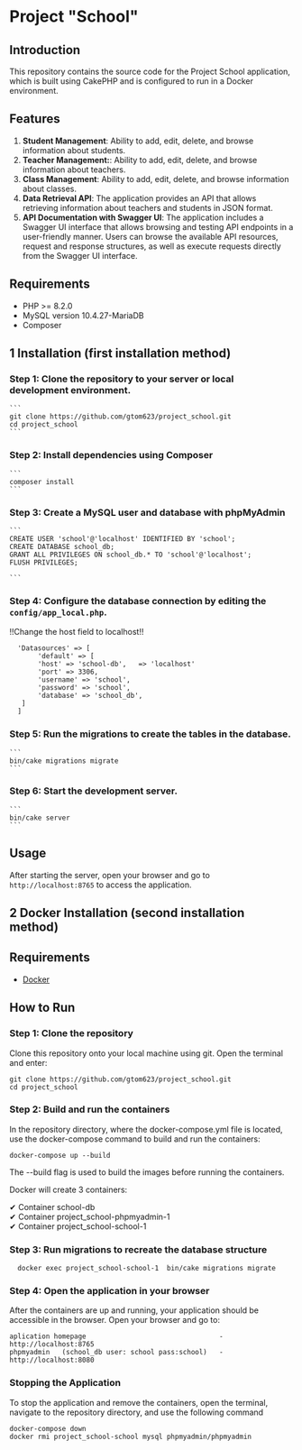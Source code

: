 
# Project "School"

## Introduction

This repository contains the source code for the Project School application, which is built using CakePHP and is configured to run in a Docker environment.

## Features

1. **Student Management**: Ability to add, edit, delete, and browse information about students.
2. **Teacher Management:**: Ability to add, edit, delete, and browse information about teachers.
3. **Class Management**: Ability to add, edit, delete, and browse information about classes.
4. **Data Retrieval API**: The application provides an API that allows retrieving information about teachers and students in JSON format.
5. **API Documentation with Swagger UI**: The application includes a Swagger UI interface that allows browsing and testing API endpoints in a user-friendly manner. Users can browse the available API resources, request and response structures, as well as execute requests directly from the Swagger UI interface.

## Requirements

- PHP >= 8.2.0
- MySQL version 10.4.27-MariaDB
- Composer

## 1 Installation (first installation method)

### Step 1: Clone the repository to your server or local development environment.
    ```
    git clone https://github.com/gtom623/project_school.git
    cd project_school
    ```
### Step 2: Install dependencies using Composer
    ```
    composer install
    ```
### Step 3: Create a MySQL user and database with phpMyAdmin
    ```
    CREATE USER 'school'@'localhost' IDENTIFIED BY 'school';
    CREATE DATABASE school_db;
    GRANT ALL PRIVILEGES ON school_db.* TO 'school'@'localhost';
    FLUSH PRIVILEGES;
    
    ```
### Step 4: Configure the database connection by editing the `config/app_local.php`.
 
 !!Change the host field to localhost!!
 ```
   'Datasources' => [
        'default' => [
        'host' => 'school-db',   => 'localhost'
        'port' => 3306,
        'username' => 'school',
        'password' => 'school',
        'database' => 'school_db',
    ]
   ]
   ```
### Step 5: Run the migrations to create the tables in the database.
    ```
    bin/cake migrations migrate
    ```
### Step 6: Start the development server.
    ```
    bin/cake server
    ```

## Usage

After starting the server, open your browser and go to `http://localhost:8765` to access the application.

## 2 Docker Installation  (second installation method)

## Requirements

- [Docker](https://www.docker.com/products/docker-desktop)


## How to Run

### Step 1: Clone the repository

Clone this repository onto your local machine using git. Open the terminal and enter:

```
git clone https://github.com/gtom623/project_school.git
cd project_school
```
### Step 2: Build and run the containers

In the repository directory, where the docker-compose.yml file is located, use the docker-compose command to build and run the containers:
```
docker-compose up --build
```
The --build flag is used to build the images before running the containers.

Docker will create 3 containers:

 ✔ Container school-db                                                                                    
 ✔ Container project_school-phpmyadmin-1                                                                          
 ✔ Container project_school-school-1        

### Step 3: Run migrations to recreate the database structure
```
  docker exec project_school-school-1  bin/cake migrations migrate
```
### Step 4: Open the application in your browser

After the containers are up and running, your application should be accessible in the browser. Open your browser and go to:
```
aplication homepage                                 -  http://localhost:8765
phpmyadmin   (school_db user: school pass:school)   -  http://localhost:8080
```

### Stopping the Application
To stop the application and remove the containers, open the terminal, navigate to the repository directory, and use the following command
```
docker-compose down
docker rmi project_school-school mysql phpmyadmin/phpmyadmin
```
